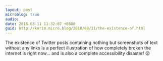 ```yaml
---
layout: post
microblog: true
audio: 
date: 2018-08-11 11:32:07 +0800
guid: http://kerim.micro.blog/2018/08/11/the-existence-of.html
---
```

The existence of Twitter posts containing nothing but screenshots of text without any links is a perfect illustration of how completely broken the internet is right now… and is also a complete accessibility disaster! 😡
